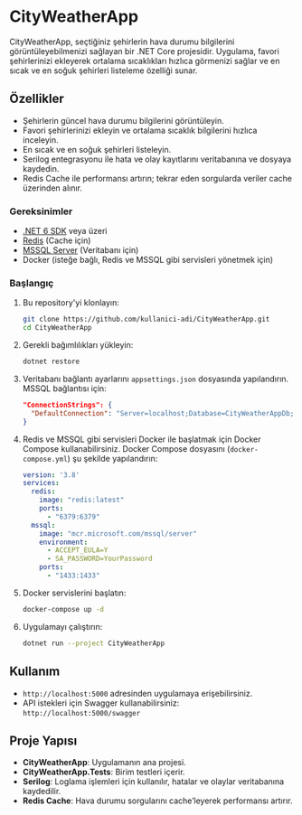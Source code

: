 
# CityWeatherApp

CityWeatherApp, seçtiğiniz şehirlerin hava durumu bilgilerini görüntüleyebilmenizi sağlayan bir .NET Core projesidir. Uygulama, favori şehirlerinizi ekleyerek ortalama sıcaklıkları hızlıca görmenizi sağlar ve en sıcak ve en soğuk şehirleri listeleme özelliği sunar.

## Özellikler

- Şehirlerin güncel hava durumu bilgilerini görüntüleyin.
- Favori şehirlerinizi ekleyin ve ortalama sıcaklık bilgilerini hızlıca inceleyin.
- En sıcak ve en soğuk şehirleri listeleyin.
- Serilog entegrasyonu ile hata ve olay kayıtlarını veritabanına ve dosyaya kaydedin.
- Redis Cache ile performansı artırın; tekrar eden sorgularda veriler cache üzerinden alınır.
  


### Gereksinimler

- [.NET 6 SDK](https://dotnet.microsoft.com/download/dotnet/6.0) veya üzeri
- [Redis](https://redis.io/download) (Cache için)
- [MSSQL Server](https://www.microsoft.com/en-us/sql-server/sql-server-downloads) (Veritabanı için)
- Docker (isteğe bağlı, Redis ve MSSQL gibi servisleri yönetmek için)

### Başlangıç

1. Bu repository'yi klonlayın:

   ```bash
   git clone https://github.com/kullanici-adi/CityWeatherApp.git
   cd CityWeatherApp
   ```

2. Gerekli bağımlılıkları yükleyin:

   ```bash
   dotnet restore
   ```

3. Veritabanı bağlantı ayarlarını `appsettings.json` dosyasında yapılandırın. MSSQL bağlantısı için:

   ```json
   "ConnectionStrings": {
     "DefaultConnection": "Server=localhost;Database=CityWeatherAppDb;User Id=sa;Password=YourPassword;"
   }
   ```

4. Redis ve MSSQL gibi servisleri Docker ile başlatmak için Docker Compose kullanabilirsiniz. Docker Compose dosyasını (`docker-compose.yml`) şu şekilde yapılandırın:

   ```yaml
   version: '3.8'
   services:
     redis:
       image: "redis:latest"
       ports:
         - "6379:6379"
     mssql:
       image: "mcr.microsoft.com/mssql/server"
       environment:
         - ACCEPT_EULA=Y
         - SA_PASSWORD=YourPassword
       ports:
         - "1433:1433"
   ```

5. Docker servislerini başlatın:

   ```bash
   docker-compose up -d
   ```

6. Uygulamayı çalıştırın:

   ```bash
   dotnet run --project CityWeatherApp
   ```

## Kullanım

- `http://localhost:5000` adresinden uygulamaya erişebilirsiniz.
- API istekleri için Swagger kullanabilirsiniz: `http://localhost:5000/swagger`

## Proje Yapısı

- **CityWeatherApp**: Uygulamanın ana projesi.
- **CityWeatherApp.Tests**: Birim testleri içerir.
- **Serilog**: Loglama işlemleri için kullanılır, hatalar ve olaylar veritabanına kaydedilir.
- **Redis Cache**: Hava durumu sorgularını cache’leyerek performansı artırır.
